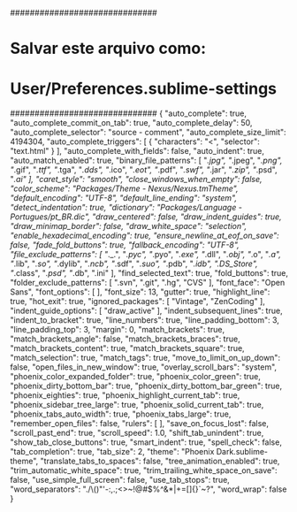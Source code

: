##############################
# Salvar este arquivo como:    			#
# User/Preferences.sublime-settings 	#
##############################
{
	"auto_complete": true,
	"auto_complete_commit_on_tab": true,
	"auto_complete_delay": 50,
	"auto_complete_selector": "source - comment",
	"auto_complete_size_limit": 4194304,
	"auto_complete_triggers":
	[
		{
			"characters": "<",
			"selector": "text.html"
		}
	],
	"auto_complete_with_fields": false,
	"auto_indent": true,
	"auto_match_enabled": true,
	"binary_file_patterns":
	[
		"*.jpg",
		"*.jpeg",
		"*.png",
		"*.gif",
		"*.ttf",
		"*.tga",
		"*.dds",
		"*.ico",
		"*.eot",
		"*.pdf",
		"*.swf",
		"*.jar",
		"*.zip",
		"*.psd",
		"*.ai"
	],
	"caret_style": "smooth",
	"close_windows_when_empty": false,
	"color_scheme": "Packages/Theme - Nexus/Nexus.tmTheme",
	"default_encoding": "UTF-8",
	"default_line_ending": "system",
	"detect_indentation": true,
	"dictionary": "Packages/Language - Portugues/pt_BR.dic",
	"draw_centered": false,
	"draw_indent_guides": true,
	"draw_minimap_border": false,
	"draw_white_space": "selection",
	"enable_hexadecimal_encoding": true,
	"ensure_newline_at_eof_on_save": false,
	"fade_fold_buttons": true,
	"fallback_encoding": "UTF-8",
	"file_exclude_patterns":
	[
		"*._.",
		"*.pyc",
		"*.pyo",
		"*.exe",
		"*.dll",
		"*.obj",
		"*.o",
		"*.a",
		"*.lib",
		"*.so",
		"*.dylib",
		"*.ncb",
		"*.sdf",
		"*.suo",
		"*.pdb",
		"*.idb",
		".DS_Store",
		"*.class",
		"*.psd",
		"*.db",
		".ini"
	],
	"find_selected_text": true,
	"fold_buttons": true,
	"folder_exclude_patterns":
	[
		".svn",
		".git",
		".hg",
		"CVS"
	],
	"font_face": "Open Sans",
	"font_options":
	[
	],
	"font_size": 13,
	"gutter": true,
	"highlight_line": true,
	"hot_exit": true,
	"ignored_packages":
	[
		"Vintage",
		"ZenCoding"
	],
	"indent_guide_options":
	[
		"draw_active"
	],
	"indent_subsequent_lines": true,
	"indent_to_bracket": true,
	"line_numbers": true,
	"line_padding_bottom": 3,
	"line_padding_top": 3,
	"margin": 0,
	"match_brackets": true,
	"match_brackets_angle": false,
	"match_brackets_braces": true,
	"match_brackets_content": true,
	"match_brackets_square": true,
	"match_selection": true,
	"match_tags": true,
	"move_to_limit_on_up_down": false,
	"open_files_in_new_window": true,
	"overlay_scroll_bars": "system",
	"phoenix_color_expanded_folder": true,
	"phoenix_color_green": true,
	"phoenix_dirty_bottom_bar": true,
	"phoenix_dirty_bottom_bar_green": true,
	"phoenix_eighties": true,
	"phoenix_highlight_current_tab": true,
	"phoenix_sidebar_tree_large": true,
	"phoenix_solid_current_tab": true,
	"phoenix_tabs_auto_width": true,
	"phoenix_tabs_large": true,
	"remember_open_files": false,
	"rulers":
	[
	],
	"save_on_focus_lost": false,
	"scroll_past_end": true,
	"scroll_speed": 1.0,
	"shift_tab_unindent": true,
	"show_tab_close_buttons": true,
	"smart_indent": true,
	"spell_check": false,
	"tab_completion": true,
	"tab_size": 2,
	"theme": "Phoenix Dark.sublime-theme",
	"translate_tabs_to_spaces": false,
	"tree_animation_enabled": true,
	"trim_automatic_white_space": true,
	"trim_trailing_white_space_on_save": false,
	"use_simple_full_screen": false,
	"use_tab_stops": true,
	"word_separators": "./\\()\"'-:,.;<>~!@#$%^&*|+=[]{}`~?",
	"word_wrap": false
}
